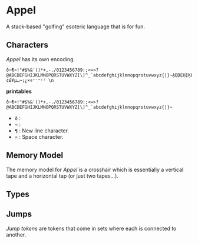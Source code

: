 # Appel

A stack-based "golfing" esoteric language that is for fun.

## Characters

_Appel_ has its own encoding.
```
ð¬¶¤!"#$%&'()*+,-./0123456789:;<=>?@ABCDEFGHIJKLMNOPQRSTUVWXYZ[\]^_`abcdefghijklmnopqrstuvwxyz{|}~ẠḄḌẸḤỊḲḶṂṆỌṚṢṬỤṾẈỴẒạḅḍẹḥịḳḷṃṇọṛṣṭụṿẉỵẓȦḂĊḊĖḞĠḢİĿṀṄȮṖṘṠṪẆẊẎŻȧḃċḋėḟġḣŀṁṅȯṗṙṡṫẇẋẏżƁƇƊƑƓƘƝƤƬƲȤɓƈɗƒɠƙɲƥƭʋȥɦɱʠɼʂÆÇÑØŒÞæçñøœþßÐıȷ°¹²³⁴⁵⁶⁷⁸⁹¦©®«»‘’“”€¢£¥µ…¬¡¿×÷⁺⁻⁼⁽⁾ \n
```

__printables__

```
ð¬¶¤!"#$%&'()*+,-./0123456789:;<=>?@ABCDEFGHIJKLMNOPQRSTUVWXYZ[\]^_`abcdefghijklmnopqrstuvwxyz{|}~
```

 * `ð` : 
 * `¬` : 
 * `¶` : New line character.
 * `¤` : Space character.

## Memory Model
The memory model for _Appel_ is a crosshair which is essentially a vertical tape and a horizontal tap (or just two tapes...).


## Types

## Jumps

_Jump tokens_ are tokens that come in sets where each is connected to another.
